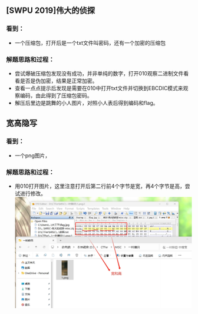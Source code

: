 ## [SWPU 2019]伟大的侦探
### 看到：
- 一个压缩包，打开后是一个txt文件叫密码，还有一个加密的压缩包
### 解题思路和过程：
- 尝试爆破压缩包发现没有成功，并非单纯的数字，打开010观察二进制文件看看是否是伪加密，结果是正常加密。
- 查看一点点提示后发现是需要在010中打开txt文件并切换到EBCDIC模式来观察编码，由此得到了压缩包密码。
- 解压后里边是跳舞的小人图片，对照小人表后得到编码和flag。

## 宽高隐写
### 看到：
- 一个png图片，
### 解题思路和过程：
- 用010打开图片，这里注意打开后第二行前4个字节是宽，再4个字节是高，尝试进行修改。
![](./images/宽高隐写.jpg)
